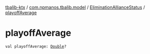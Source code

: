 [tbalib-ktx](../../index.md) / [com.npmanos.tbalib.model](../index.md) / [EliminationAllianceStatus](index.md) / [playoffAverage](./playoff-average.md)

# playoffAverage

`val playoffAverage: `[`Double`](https://kotlinlang.org/api/latest/jvm/stdlib/kotlin/-double/index.html)`?`